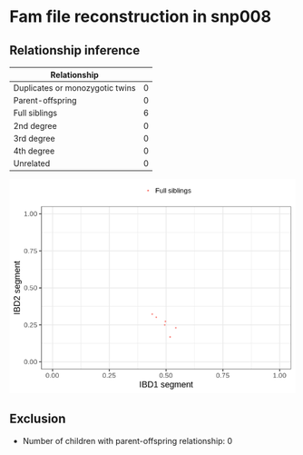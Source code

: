 # Fam file reconstruction in snp008
## Relationship inference
| Relationship |   |
| ------------ | - |
| Duplicates or monozygotic twins| 0 |
| Parent-offspring| 0 |
| Full siblings| 6 |
| 2nd degree| 0 |
| 3rd degree| 0 |
| 4th degree| 0 |
| Unrelated| 0 |

![](fam_reconstruction/ibd_plot.png)
## Exclusion
- Number of children with parent-offspring relationship: 0
